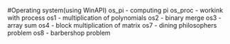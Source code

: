#Operating system(using WinAPI)
os_pi - computing pi
os_proc - workink with process
os1 - multiplication of polynomials
os2 - binary merge
os3 - array sum
os4 - block multiplication of matrix
os7 - dining philosophers problem
os8 - barbershop problem

